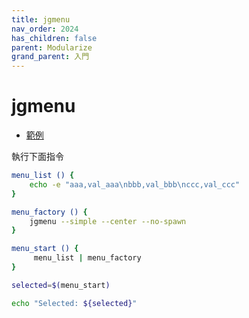 ```yaml
---
title: jgmenu
nav_order: 2024
has_children: false
parent: Modularize
grand_parent: 入門
---
```



# jgmenu

* [範例](https://github.com/samwhelp/note-about-menu-applet/blob/gh-pages/_demo/prototype/menu-applet/demo-start/jgmenu/modularize.sh)

執行下面指令

``` sh
menu_list () {
	echo -e "aaa,val_aaa\nbbb,val_bbb\nccc,val_ccc"
}

menu_factory () {
	jgmenu --simple --center --no-spawn
}

menu_start () {
	 menu_list | menu_factory
}

selected=$(menu_start)

echo "Selected: ${selected}"
```

